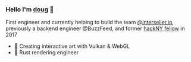 ### Hello I'm <a href="https://dougrudolph.com">doug</a> 👋

First engineer and currently helping to build the team <a href="https://interseller.io">@interseller.io</a>, previously a backend engineer @BuzzFeed, and former <a href="https://hackny.org/">hackNY fellow</a> in 2017

- 🎨 Creating interactive art with Vulkan & WebGL
- 🦀 Rust rendering engineer   
